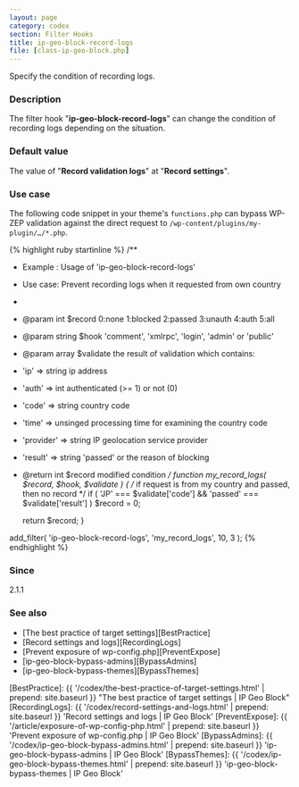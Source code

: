 ```yaml
---
layout: page
category: codex
section: Filter Hooks
title: ip-geo-block-record-logs
file: [class-ip-geo-block.php]
---
```


Specify the condition of recording logs.

<!--more-->

### Description ###

The filter hook "**ip-geo-block-record-logs**" can change the condition of 
recording logs depending on the situation.

### Default value ###

The value of "**Record validation logs**" at "**Record settings**".

### Use case ###

The following code snippet in your theme's `functions.php` can bypass WP-ZEP 
validation against the direct request to 
`/wp-content/plugins/my-plugin/…/*.php`.

{% highlight ruby startinline %}
/**
 * Example : Usage of 'ip-geo-block-record-logs'
 * Use case: Prevent recording logs when it requested from own country
 *
 * @param  int    $record   0:none 1:blocked 2:passed 3:unauth 4:auth 5:all
 * @param  string $hook     'comment', 'xmlrpc', 'login', 'admin' or 'public'
 * @param  array  $validate the result of validation which contains:
 *  'ip'       => string    ip address
 *  'auth'     => int       authenticated (>= 1) or not (0)
 *  'code'     => string    country code
 *  'time'     => unsinged  processing time for examining the country code
 *  'provider' => string    IP geolocation service provider
 *  'result'   => string    'passed' or the reason of blocking
 * @return int    $record   modified condition
 */
function my_record_logs( $record, $hook, $validate ) {
    /* if request is from my country and passed, then no record */
    if ( 'JP' === $validate['code'] && 'passed' === $validate['result'] )
        $record = 0;

    return $record;
}

add_filter( 'ip-geo-block-record-logs', 'my_record_logs', 10, 3 );
{% endhighlight %}

### Since ###

2.1.1

### See also ###

- [The best practice of target settings][BestPractice]
- [Record settings and logs][RecordingLogs]
- [Prevent exposure of wp-config.php][PreventExpose]
- [ip-geo-block-bypass-admins][BypassAdmins]
- [ip-geo-block-bypass-themes][BypassThemes]

[IP-Geo-Block]:  https://wordpress.org/plugins/ip-geo-block/ "WordPress › IP Geo Block « WordPress Plugins"
[BestPractice]:  {{ '/codex/the-best-practice-of-target-settings.html' | prepend: site.baseurl }} "The best practice of target settings | IP Geo Block"
[RecordingLogs]: {{ '/codex/record-settings-and-logs.html'    | prepend: site.baseurl }} 'Record settings and logs | IP Geo Block'
[PreventExpose]: {{ '/article/exposure-of-wp-config-php.html' | prepend: site.baseurl }} 'Prevent exposure of wp-config.php | IP Geo Block'
[BypassAdmins]:  {{ '/codex/ip-geo-block-bypass-admins.html'  | prepend: site.baseurl }} 'ip-geo-block-bypass-admins | IP Geo Block'
[BypassThemes]:  {{ '/codex/ip-geo-block-bypass-themes.html'  | prepend: site.baseurl }} 'ip-geo-block-bypass-themes | IP Geo Block'
